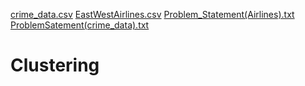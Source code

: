 [crime_data.csv](https://github.com/OmkarBulland/Clustering/files/10715492/crime_data.csv)
[EastWestAirlines.csv](https://github.com/OmkarBulland/Clustering/files/10715493/EastWestAirlines.csv)
[Problem_Statement(Airlines).txt](https://github.com/OmkarBulland/Clustering/files/10715456/Problem_Statement.Airlines.txt)
[ProblemSatement(crime_data).txt](https://github.com/OmkarBulland/Clustering/files/10715457/ProblemSatement.crime_data.txt)
# Clustering
